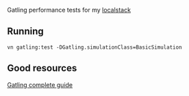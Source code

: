 Gatling performance tests for my [localstack](https://github.com/slawekradzyminski/awesome-localstack)

## Running

```commandline
vn gatling:test -DGatling.simulationClass=BasicSimulation
```

## Good resources

[Gatling complete guide](https://www.james-willett.com/gatling-load-testing-complete-guide/)
